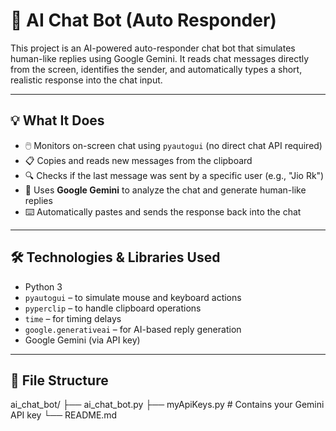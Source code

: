 # 🤖 AI Chat Bot (Auto Responder)

This project is an AI-powered auto-responder chat bot that simulates human-like replies using Google Gemini. It reads chat messages directly from the screen, identifies the sender, and automatically types a short, realistic response into the chat input.

---

## 💡 What It Does

- 🖱️ Monitors on-screen chat using `pyautogui` (no direct chat API required)
- 📋 Copies and reads new messages from the clipboard
- 🔍 Checks if the last message was sent by a specific user (e.g., "Jio Rk")
- 💬 Uses **Google Gemini** to analyze the chat and generate human-like replies
- ⌨️ Automatically pastes and sends the response back into the chat

---

## 🛠️ Technologies & Libraries Used

- Python 3
- `pyautogui` – to simulate mouse and keyboard actions
- `pyperclip` – to handle clipboard operations
- `time` – for timing delays
- `google.generativeai` – for AI-based reply generation
- Google Gemini (via API key)

---

## 📂 File Structure

ai_chat_bot/
├── ai_chat_bot.py
├── myApiKeys.py # Contains your Gemini API key
└── README.md